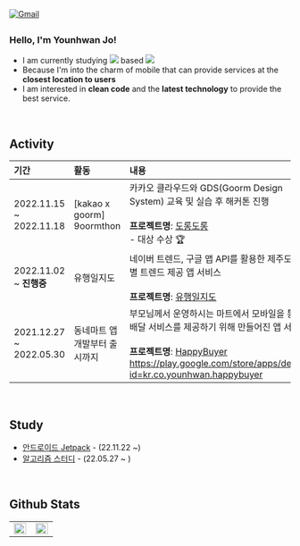 <a href="mailto:younhwan0903@gmail.com" target="_blank">
<img src=https://img.shields.io/badge/Gmail-D14836?&style=for-the-badge&logo=Gmail&logoColor=white alt=Gmail style="margin-bottom: 5px;" />
</a>

### Hello, I'm Younhwan Jo!

- I am currently studying <img src="https://img.shields.io/badge/Kotlin-0095D5?style=flat-square&logo=Kotlin&logoColor=white"/> based <img src="https://img.shields.io/badge/Android-3DDC84?style=flat-square&logo=Android&logoColor=white"/>
- Because I'm into the charm of mobile that can provide services at the **closest location to users**
- I am interested in **clean code** and the **latest technology** to provide the best service.

<br/>

## **Activity**

| 기간 | 활동 | 내용     |
|:----|:---------|:--------|
| 2022.11.15 ~ 2022.11.18 | [kakao x goorm] 9oormthon | 카카오 클라우드와 GDS(Goorm Design System) 교육 및 실습 후 해커톤 진행 <br><br> **프로젝트명**: [도롱도롱](https://github.com/dorongdorong2022/DorongDorong_Android) <br> - 대상 수상 🏆
| 2022.11.02 ~ **진행중** | 유행일지도 | 네이버 트렌드, 구글 맵 API를 활용한 제주도 지역별 트렌드 제공 앱 서비스 <br><br> **프로젝트명**: [유행일지도](https://github.com/younhwan97/maybe)|
| 2021.12.27 ~ 2022.05.30 | 동네마트 앱 개발부터 출시까지 | 부모님께서 운영하시는 마트에서 모바일을 통한 배달 서비스를 제공하기 위해 만들어진 앱 서비스 <br><br> **프로젝트명**: [HappyBuyer](https://github.com/younhwan97/happy-buyer-app) <br> https://play.google.com/store/apps/details?id=kr.co.younhwan.happybuyer|

<br/>

## **Study**

- [안드로이드 Jetpack](https://github.com/younhwan97/android-jetpack-study) - (22.11.22 ~)
- [알고리즘 스터디](https://github.com/younhwan97/algorithm-practice) - (22.05.27 ~ )

<br/>

## **Github Stats**

<table style="width: "100%" !important;">
  <tr>
    <td valign="top" width="50%">
      <img src="https://github-readme-stats.vercel.app/api?username=younhwan97&show_icons=true&count_private=true&hide_border=true" align="left" style="width: 98%" />
    </td>
    <td valign="top" width="50%">
      <img src="https://github-readme-stats.vercel.app/api/top-langs/?username=younhwan97&hide_border=true&layout=compact&hide=html,ruby,tex,scss,shell" align="left" style="width: 98%" />
    </td>
  </tr>
</table>
